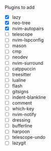 Plugins to add 
- [x] lazy
- [x] neo-tree
- [x] nvim-autopairs
- [ ] telescope
- [ ] nvim-lspconfig
- [ ] mason
- [ ] cmp
- [ ] neodev
- [ ] nvim-surround
- [ ] catppuccin
- [ ] treesitter
- [ ] lualine
- [ ] flash
- [ ] gitsigns
- [ ] indent-blankline
- [ ] comment
- [ ] which-key
- [ ] nvim-notify
- [ ] dressing
- [ ] bufferline
- [ ] harpoon
- [ ] telescope-undo
- [ ] lazygit
